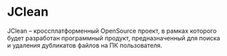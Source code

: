 # JClean
JClean – кроссплатформенный OpenSource проект, в рамках которого будет разработан программный продукт, предназначенный для поиска и удаления дубликатов файлов на ПК пользователя. 
